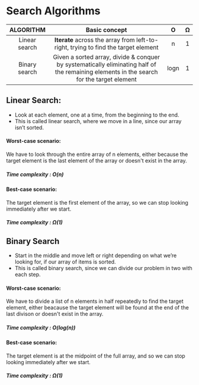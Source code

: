 # Search Algorithms


|    ALGORITHM   | Basic concept   | O  | Ω |
| :------------:  |:---------------:|:---:|:--:|
| Linear search  | **Iterate** across the array from left-to-right, trying to find the target element | n | 1 |
| Binary search  | Given a sorted array, divide & conquer by systematically eliminating half of the remaining elements in the search for the target element| logn | 1 |


## Linear Search:

* Look at each element, one at a time, from the beginning to the end.
* This is called linear search, where we move in a line, since our array isn’t sorted.
#### Worst-case scenario:

We have to look through the entire array of n elements, either because the target element is the last element of the array or doesn't exist in the array.

##### Time complexity : O(n)

#### Best-case scenario:

The target element is the first element of the array, so we can stop looking immediately after we start.

##### Time complexity : Ω(1)

## Binary Search

* Start in the middle and move left or right depending on what we’re looking for, if our array of items is sorted.
* This is called binary search, since we can divide our problem in two with each step.

#### Worst-case scenario:

We have to divide a list of n elements in half repeatedly to find the target element, either beacause the target element will be found at the end of the last divison or doesn't exist in the array.

##### Time complexity : O(log(n))

#### Best-case scenario:

The target element is at the midpoint of the full array, and so we can stop looking immediately after we start.

##### Time complexity : Ω(1)

